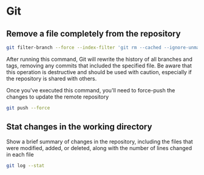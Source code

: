# Git

## Remove a file completely from the repository

```sh
git filter-branch --force --index-filter 'git rm --cached --ignore-unmatch file_to_remove.ext' --prune-empty --tag-name-filter cat -- --all
```

After running this command, Git will rewrite the history of all branches and tags, removing any commits that included the specified file. Be aware that this operation is destructive and should be used with caution, especially if the repository is shared with others.

Once you've executed this command, you'll need to force-push the changes to update the remote repository
```sh
git push --force
```

## Stat changes in the working directory

Show a brief summary of changes in the repository, including the files that were modified, added, or deleted, along with the number of lines changed in each file

```sh
git log --stat
```
